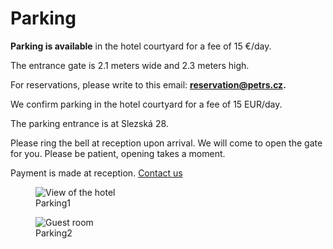 # **Parking**

**Parking is available** in the hotel courtyard for a fee of 15 €/day.

The entrance gate is 2.1 meters wide and 2.3 meters high.

For reservations, please write to this email: **reservation@petrs.cz.**

We confirm parking in the hotel courtyard for a fee of 15 EUR/day.

The parking entrance is at Slezská 28.

Please ring the bell at reception upon arrival. We will come to open the gate for you. Please be patient, opening takes a moment.

Payment is made at reception. [Contact us](contact.md)

<div class="gallery">

<figure>
  <img src="https://placehold.co/400" alt="View of the hotel">
  <figcaption>Parking1</figcaption>
</figure>

<figure>
  <img src="https://placehold.co/400" alt="Guest room">
  <figcaption>Parking2</figcaption>
</figure>

</div>
